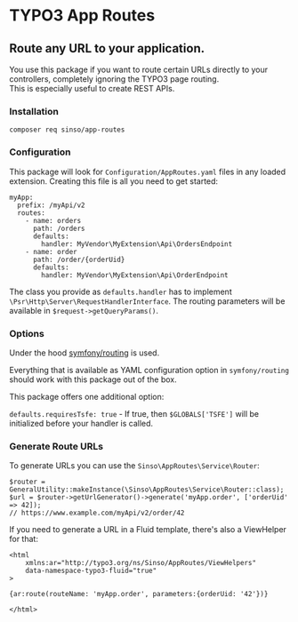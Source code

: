 # TYPO3 App Routes

## Route any URL to your application.

You use this package if you want to route certain URLs directly to your controllers, completely ignoring the TYPO3 page routing.<br>
This is especially useful to create REST APIs.

### Installation

````
composer req sinso/app-routes
````

### Configuration

This package will look for `Configuration/AppRoutes.yaml` files in any loaded extension. Creating this file is all you need to get started:

````
myApp:
  prefix: /myApi/v2
  routes:
    - name: orders
      path: /orders
      defaults:
        handler: MyVendor\MyExtension\Api\OrdersEndpoint
    - name: order
      path: /order/{orderUid}
      defaults:
        handler: MyVendor\MyExtension\Api\OrderEndpoint
````

The class you provide as `defaults.handler` has to implement `\Psr\Http\Server\RequestHandlerInterface`.
The routing parameters will be available in `$request->getQueryParams()`.

### Options

Under the hood [symfony/routing](https://github.com/symfony/routing) is used.

Everything that is available as YAML configuration option in `symfony/routing` should work with this package out of the box.

This package offers one additional option:

`defaults.requiresTsfe: true` - If true, then `$GLOBALS['TSFE']` will be initialized before your handler is called.

### Generate Route URLs

To generate URLs you can use the `Sinso\AppRoutes\Service\Router`:

````
$router = GeneralUtility::makeInstance(\Sinso\AppRoutes\Service\Router::class);
$url = $router->getUrlGenerator()->generate('myApp.order', ['orderUid' => 42]);
// https://www.example.com/myApi/v2/order/42
````

If you need to generate a URL in a Fluid template, there's also a ViewHelper for that:

````
<html
	xmlns:ar="http://typo3.org/ns/Sinso/AppRoutes/ViewHelpers"
	data-namespace-typo3-fluid="true"
>

{ar:route(routeName: 'myApp.order', parameters:{orderUid: '42'})}

</html>
````
